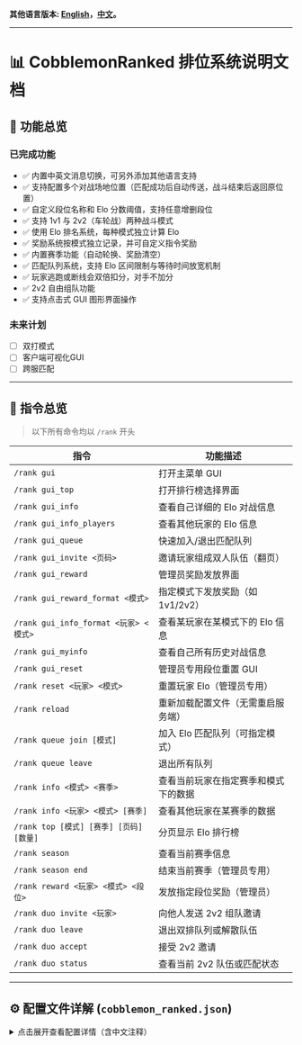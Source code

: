 **其他语言版本: [English](README.md)，[中文](README_zh.md)。**

---

# 📊 CobblemonRanked 排位系统说明文档

## 🎯 功能总览

### 已完成功能

- ✅ 内置中英文消息切换，可另外添加其他语言支持
- ✅ 支持配置多个对战场地位置（匹配成功后自动传送，战斗结束后返回原位置）
- ✅ 自定义段位名称和 Elo 分数阈值，支持任意增删段位
- ✅ 支持 1v1 与 2v2（车轮战）两种战斗模式
- ✅ 使用 Elo 排名系统，每种模式独立计算 Elo
- ✅ 奖励系统按模式独立记录，并可自定义指令奖励
- ✅ 内置赛季功能（自动轮换、奖励清空）
- ✅ 匹配队列系统，支持 Elo 区间限制与等待时间放宽机制
- ✅ 玩家逃跑或断线会双倍扣分，对手不加分
- ✅ 2v2 自由组队功能
- ✅ 支持点击式 GUI 图形界面操作

### 未来计划
- [ ] 双打模式
- [ ] 客户端可视化GUI
- [ ] 跨服匹配

---

## 📌 指令总览

> 以下所有命令均以 `/rank` 开头

| 指令 | 功能描述 |
|------|----------|
| `/rank gui` | 打开主菜单 GUI |
| `/rank gui_top` | 打开排行榜选择界面 |
| `/rank gui_info` | 查看自己详细的 Elo 对战信息 |
| `/rank gui_info_players` | 查看其他玩家的 Elo 信息 |
| `/rank gui_queue` | 快速加入/退出匹配队列 |
| `/rank gui_invite <页码>` | 邀请玩家组成双人队伍（翻页） |
| `/rank gui_reward` | 管理员奖励发放界面 |
| `/rank gui_reward_format <模式>` | 指定模式下发放奖励（如1v1/2v2） |
| `/rank gui_info_format <玩家> <模式>` | 查看某玩家在某模式下的 Elo 信息 |
| `/rank gui_myinfo` | 查看自己所有历史对战信息 |
| `/rank gui_reset` | 管理员专用段位重置 GUI |
| `/rank reset <玩家> <模式>` | 重置玩家 Elo（管理员专用） |
| `/rank reload` | 重新加载配置文件（无需重启服务端） |
| `/rank queue join [模式]` | 加入 Elo 匹配队列（可指定模式） |
| `/rank queue leave` | 退出所有队列 |
| `/rank info <模式> <赛季>` | 查看当前玩家在指定赛季和模式下的数据 |
| `/rank info <玩家> <模式> [赛季]` | 查看其他玩家在某赛季的数据 |
| `/rank top [模式] [赛季] [页码] [数量]` | 分页显示 Elo 排行榜 |
| `/rank season` | 查看当前赛季信息 |
| `/rank season end` | 结束当前赛季（管理员专用） |
| `/rank reward <玩家> <模式> <段位>` | 发放指定段位奖励（管理员） |
| `/rank duo invite <玩家>` | 向他人发送 2v2 组队邀请 |
| `/rank duo leave` | 退出双排队列或解散队伍 |
| `/rank duo accept` | 接受 2v2 邀请 |
| `/rank duo status` | 查看当前 2v2 队伍或匹配状态 |

---

## ⚙️ 配置文件详解 (`cobblemon_ranked.json`)

<details>
<summary>点击展开查看配置详情（含中文注释）</summary>

```json
{
  // 默认语言：zh（中文）或 en（英文）
  "defaultLang": "zh",

  // 默认对战模式：'1v1' 或 '2v2'
  "defaultFormat": "1v1",

  // 最少携带宝可梦数量
  "minTeamSize": 1,

  // 最多携带宝可梦数量
  "maxTeamSize": 6,

  // 匹配 Elo 差上限（超过此差值将无法匹配）
  "maxEloDiff": 200,

  // 最大匹配等待时间（秒）——时间越久 Elo 差越可以放宽
  "maxQueueTime": 300,

  // Elo 放宽倍率最大值（随等待时间线性增长）
  "maxEloMultiplier": 3.0,

  // 每个赛季持续天数
  "seasonDuration": 30,

  // 赛季初始 Elo 分
  "initialElo": 1000,

  // Elo 算法中的 K 系数（影响 Elo 变动幅度）
  "eloKFactor": 32,

  // Elo 最低分限制（不会低于此分数）
  "minElo": 0,

  // 禁止使用的宝可梦（禁用传说/神兽等）
  "bannedPokemon": ["Mewtwo", "Arceus"],

  // 支持的战斗模式
  "allowedFormats": ["1v1", "2v2"],

  // 宝可梦最大等级，0 表示不限制
  "maxLevel": 0,

  // 是否允许队伍中出现重复宝可梦（如两个皮卡丘）
  "allowDuplicateSpecies": false,

  // 匹配后可选的战斗场地列表，每组坐标表示玩家传送点（支持多个场地）
  "battleArenas": [
    {
      "world": "minecraft:overworld",
      "playerPositions": [
        { "x": 0.0, "y": 70.0, "z": 0.0 },
        { "x": 10.0, "y": 70.0, "z": 0.0 },
        { "x": 0.0, "y": 70.0, "z": 10.0 },
        { "x": 10.0, "y": 70.0, "z": 10.0 }
      ]
    },
    {
      "world": "minecraft:overworld",
      "playerPositions": [
        { "x": 100.0, "y": 65.0, "z": 100.0 },
        { "x": 110.0, "y": 65.0, "z": 100.0 },
        { "x": 100.0, "y": 65.0, "z": 110.0 },
        { "x": 110.0, "y": 65.0, "z": 110.0 }
      ]
    }
  ],

  // 段位奖励（每种模式独立配置）
  "rankRewards": {
    "1v1": {
      "青铜": ["give {player} minecraft:apple 5"],
      "白银": ["give {player} minecraft:golden_apple 3"],
      "黄金": [
        "give {player} minecraft:diamond 2",
        "give {player} minecraft:emerald 5"
      ],
      "白金": [
        "give {player} minecraft:diamond_block 1",
        "effect give {player} minecraft:strength 3600 1"
      ],
      "钻石": [
        "give {player} minecraft:netherite_ingot 1",
        "give {player} minecraft:elytra 1"
      ],
      "大师": [
        "give {player} minecraft:netherite_block 2",
        "give {player} minecraft:totem_of_undying 1",
        "effect give {player} minecraft:resistance 7200 2"
      ]
    },
    "2v2": {
      "青铜": ["give {player} minecraft:bread 5"],
      "白银": ["give {player} minecraft:gold_nugget 10"],
      "黄金": ["give {player} minecraft:emerald 1"],
      "白金": ["give {player} minecraft:golden_apple 1"],
      "钻石": ["give {player} minecraft:totem_of_undying 1"],
      "大师": ["give {player} minecraft:netherite_ingot 2"]
    }
  },

  // Elo 段位分数阈值（越高段位越靠前）
  "rankTitles": {
    "3500": "大师",
    "3000": "钻石",
    "2500": "白金",
    "2000": "黄金",
    "1500": "白银",
    "0": "青铜"
  }
}
